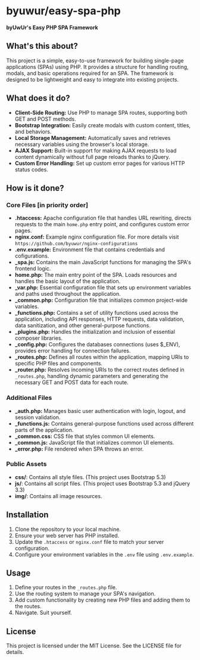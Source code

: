 # byuwur/easy-spa-php

**byUwUr's Easy PHP SPA Framework**

## What's this about?

This project is a simple, easy-to-use framework for building single-page applications (SPAs) using PHP. It provides a structure for handling routing, modals, and basic operations required for an SPA. The framework is designed to be lightweight and easy to integrate into existing projects.

## What does it do?

-   **Client-Side Routing:** Use PHP to manage SPA routes, supporting both GET and POST methods.
-   **Bootstrap Integration:** Easily create modals with custom content, titles, and behaviors.
-   **Local Storage Management:** Automatically saves and retrieves necessary variables using the browser's local storage.
-   **AJAX Support:** Built-in support for making AJAX requests to load content dynamically without full page reloads thanks to jQuery.
-   **Custom Error Handling:** Set up custom error pages for various HTTP status codes.

## How is it done?

### Core Files [in priority order]

-   **.htaccess:** Apache configuration file that handles URL rewriting, directs requests to the main `home.php` entry point, and configures custom error pages.
-   **nginx.conf:** Example nginx configuration file. For more details visit `https://github.com/byuwur/nginx-configurations`
-   **.env.example:** Environment file that contains credentials and cofigurations.
-   **\_spa.js:** Contains the main JavaScript functions for managing the SPA's frontend logic.
-   **home.php:** The main entry point of the SPA. Loads resources and handles the basic layout of the application.
-   **\_var.php:** Essential configuration file that sets up environment variables and paths used throughout the application.
-   **\_common.php:** Configuration file that initializes common project-wide variables.
-   **\_functions.php:** Contains a set of utility functions used across the application, including API responses, HTTP requests, data validation, data sanitization, and other general-purpose functions.
-   **\_plugins.php:** Handles the initialization and inclusion of essential composer libraries.
-   **\_config.php:** Configures the databases connections (uses $\_ENV), provides error handling for connection failures.
-   **\_routes.php:** Defines all routes within the application, mapping URIs to specific PHP files and components.
-   **\_router.php:** Resolves incoming URIs to the correct routes defined in `_routes.php`, handling dynamic parameters and generating the necessary GET and POST data for each route.

### Additional Files

-   **\_auth.php:** Manages basic user authentication with login, logout, and session validation.
-   **\_functions.js:** Contains general-purpose functions used across different parts of the application.
-   **\_common.css:** CSS file that styles common UI elements.
-   **\_common.js:** JavaScript file that initializes common UI elements.
-   **\_error.php:** File rendered when SPA throws an error.

### Public Assets

-   **css/**: Contains all style files. (This project uses Bootstrap 5.3)
-   **js/**: Contains all script files. (This project uses Bootstrap 5.3 and jQuery 3.3)
-   **img/**: Contains all image resources.

## Installation

1. Clone the repository to your local machine.
2. Ensure your web server has PHP installed.
3. Update the `.htaccess` or `nginx.conf` file to match your server configuration.
4. Configure your environment variables in the `.env` file using `.env.example`.

## Usage

1. Define your routes in the `_routes.php` file.
2. Use the routing system to manage your SPA's navigation.
3. Add custom functionality by creating new PHP files and adding them to the routes.
4. Navigate. Suit yourself.

## License

This project is licensed under the MIT License. See the LICENSE file for details.
